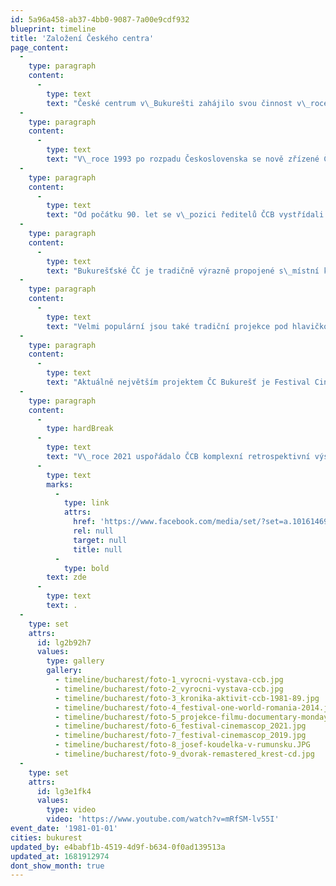 ```yaml
---
id: 5a96a458-ab37-4bb0-9087-7a00e9cdf932
blueprint: timeline
title: 'Založení Českého centra'
page_content:
  -
    type: paragraph
    content:
      -
        type: text
        text: "České centrum v\_Bukurešti zahájilo svou činnost v\_roce 1981, původně jako Československý dům kultury na Bulevardu Dacia. Z\_80. let nejsou dohledatelné informace k\_personálnímu obsazení centra, existuje ale unikátní kronika, která dokumentuje jednotlivé akce a ohlasy účastníků.\_"
  -
    type: paragraph
    content:
      -
        type: text
        text: "V\_roce 1993 po rozpadu Československa se nově zřízené České centrum Bukurešť přesunulo do budovy ambasády ČR v\_samotném centru města, kde sídlí dodnes. Krom kanceláří tu provozuje i sál pro veřejné akce, knihovnu a místnost pro výuku češtiny.\_"
  -
    type: paragraph
    content:
      -
        type: text
        text: "Od počátku 90. let se v\_pozici ředitelů ČCB vystřídali postupně Milena Petrová, Dana Brabcová, Stanislav Kázecký, Vilma Anýžová, Monika Štěpánová, René Kubášek, František Zachoval a aktuálně Robin Ujfaluši."
  -
    type: paragraph
    content:
      -
        type: text
        text: "Bukurešťské ČC je tradičně výrazně propojené s\_místní kulturní scénou. Mezi jeho nejzásadnější počiny patří například založení lidskoprávního festivalu One World Romania v\_roce 2008, který dnes už funguje nezávisle a je důležitou edukativní platformou s\_celostátním dosahem."
  -
    type: paragraph
    content:
      -
        type: text
        text: "Velmi populární jsou také tradiční projekce pod hlavičkou Documentary Mondays v\_sále Českého centra, dnes nejdéle trvající programový formát, který funguje v\_různých obměnách pravidelně už 15 let."
  -
    type: paragraph
    content:
      -
        type: text
        text: "Aktuálně největším projektem ČC Bukurešť je Festival Cinemascop, který začal znovuotevřením letního kina na pobřeží v\_Eforii Sud v\_roce 2018. Dnes funguje toto kino celosezónně jako lokální projekt Eforie Colorat a patří mezi nejzajímavější kulturní huby na rumunském pobřeží. České centrum dál ve spolupráci s\_EUNIC Romania projekt podporuje."
  -
    type: paragraph
    content:
      -
        type: hardBreak
      -
        type: text
        text: "V\_roce 2021 uspořádalo ČCB komplexní retrospektivní výstavu ke 40. výročí činnosti – fotogalerie z vernisáže "
      -
        type: text
        marks:
          -
            type: link
            attrs:
              href: 'https://www.facebook.com/media/set/?set=a.10161469438151040&type=3'
              rel: null
              target: null
              title: null
          -
            type: bold
        text: zde
      -
        type: text
        text: .
  -
    type: set
    attrs:
      id: lg2b92h7
      values:
        type: gallery
        gallery:
          - timeline/bucharest/foto-1_vyrocni-vystava-ccb.jpg
          - timeline/bucharest/foto-2_vyrocni-vystava-ccb.jpg
          - timeline/bucharest/foto-3_kronika-aktivit-ccb-1981-89.jpg
          - timeline/bucharest/foto-4_festival-one-world-romania-2014.jpg
          - timeline/bucharest/foto-5_projekce-filmu-documentary-mondays_2018.jpg
          - timeline/bucharest/foto-6_festival-cinemascop_2021.jpg
          - timeline/bucharest/foto-7_festival-cinemascop_2019.jpg
          - timeline/bucharest/foto-8_josef-koudelka-v-rumunsku.JPG
          - timeline/bucharest/foto-9_dvorak-remastered_krest-cd.jpg
  -
    type: set
    attrs:
      id: lg3e1fk4
      values:
        type: video
        video: 'https://www.youtube.com/watch?v=mRfSM-lv55I'
event_date: '1981-01-01'
cities: bukurest
updated_by: e4babf1b-4519-4d9f-b634-0f0ad139513a
updated_at: 1681912974
dont_show_month: true
---
```

